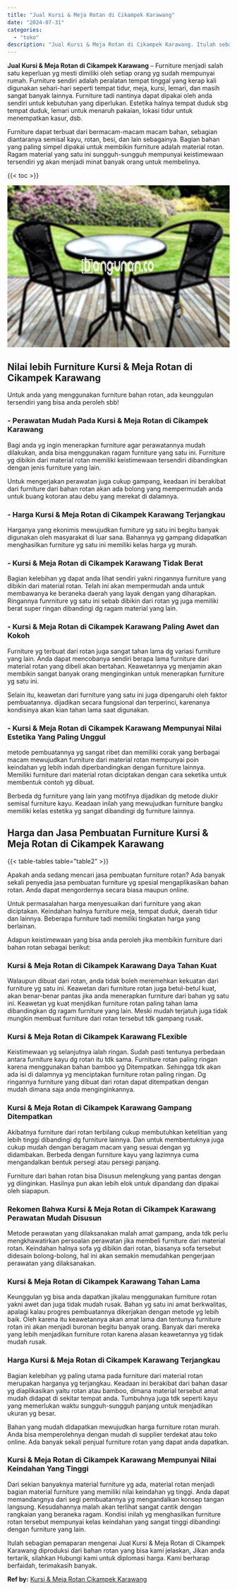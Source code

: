 ```yaml
---
title: "Jual Kursi & Meja Rotan di Cikampek Karawang"
date: "2024-07-31"
categories: 
  - "toko"
description: "Jual Kursi & Meja Rotan di Cikampek Karawang. Itulah sebagian pemaparan mengenai Jual Kursi & Meja Rotan di Cikampek Karawang diproduksi dari bahan rotan yan..."
---
```


**Jual Kursi & Meja Rotan di Cikampek Karawang** – Furniture menjadi salah satu keperluan yg mesti dimiliki oleh setiap orang yg sudah mempunyai rumah. Furniture sendiri adalah peralatan tempat tinggal yang kerap kali digunakan sehari-hari seperti tempat tidur, meja, kursi, lemari, dan masih sangat banyak lainnya. Furniture tadi nantinya dapat dipakai oleh anda sendiri untuk kebutuhan yang diperlukan. Estetika halnya tempat duduk sbg tempat duduk, lemari untuk menaruh pakaian, lokasi tidur untuk menempatkan kasur, dsb.

Furniture dapat terbuat dari bermacam-macam macam bahan, sebagian diantaranya semisal kayu, rotan, besi, dan lain sebagainya. Bagian bahan yang paling simpel dipakai untuk membikin furniture adalah material rotan. Ragam material yang satu ini sungguh-sungguh mempunyai keistimewaan tersendiri yg akan menjadi minat banyak orang untuk membelinya.

{{< toc >}}

![Jual Kursi & Meja Rotan di Cikampek Karawang](/images/kursi-meja-rotan-murah36.png)

## Nilai lebih Furniture Kursi & Meja Rotan di Cikampek Karawang

Untuk anda yang menggunakan furniture bahan rotan, ada keunggulan tersendiri yang bisa anda peroleh sbb!

### \- Perawatan Mudah Pada Kursi & Meja Rotan di Cikampek Karawang

Bagi anda yg ingin menerapkan furniture agar perawatannya mudah dilakukan, anda bisa menggunakan ragam furniture yang satu ini. Furniture yg dibikin dari material rotan memiliki keistimewaan tersendiri dibandingkan dengan jenis furniture yang lain.

Untuk mengerjakan perawatan juga cukup gampang, keadaan ini berakibat dari furniture dari bahan rotan akan ada bolong yang mempermudah anda untuk buang kotoran atau debu yang merekat di dalamnya.

### \- Harga Kursi & Meja Rotan di Cikampek Karawang Terjangkau

Harganya yang ekonimis mewujudkan furniture yg satu ini begitu banyak digunakan oleh masyarakat di luar sana. Bahannya yg gampang didapatkan menghasilkan furniture yg satu ini memiliki kelas harga yg murah.

### \- Kursi & Meja Rotan di Cikampek Karawang Tidak Berat

Bagian kelebihan yg dapat anda lihat sendiri yakni ringannya furniture yang dibikin dari material rotan. Telah ini akan mempermudah anda untuk membawanya ke beraneka daerah yang layak dengan yang diharapkan. Ringannya funrniture yg satu ini sebab dibikin dari rotan yg juga memiliki berat super ringan dibandingi dg ragam material yang lain.

### \- Kursi & Meja Rotan di Cikampek Karawang Paling Awet dan Kokoh

Furniture yg terbuat dari rotan juga sangat tahan lama dg variasi furniture yang lain. Anda dapat mencobanya sendiri berapa lama furniture dari material rotan yang dibeli akan bertahan. Keawetannya yg menjamin akan membikin sangat banyak orang menginginkan untuk menerapkan furniture yg satu ini.

Selain itu, keawetan dari furniture yang satu ini juga dipengaruhi oleh faktor pembuatannya. dijadikan secara fungsional dan terperinci, karenanya kondisinya akan kian tahan lama saat digunakan.

### \- Kursi & Meja Rotan di Cikampek Karawang Mempunyai Nilai Estetika Yang Paling Unggul

metode pembuatannya yg sangat ribet dan memiliki corak yang berbagai macam mewujudkan furniture dari material rotan mempunyai poin keindahan yg lebih indah diperbandingkan dengan furniture lainnya. Memiliki furniture dari material rotan diciptakan dengan cara seketika untuk membentuk contoh yg dibuat.

Berbeda dg furniture yang lain yang motifnya dijadikan dg metode diukir semisal furniture kayu. Keadaan inilah yang mewujudkan furniture bangku memiliki kelas estetika yg sangat dibandingi dg furniture lainnya.

## Harga dan Jasa Pembuatan Furniture Kursi & Meja Rotan di Cikampek Karawang

{{< table-tables table="table2" >}}

Apakah anda sedang mencari jasa pembuatan furniture rotan? Ada banyak sekali penyedia jasa pembuatan furniture yg spesial mengaplikasikan bahan rotan. Anda dapat mengordernya secara biasa maupun online.

Untuk permasalahan harga menyesuaikan dari furniture yang akan diciptakan. Keindahan halnya furniture meja, tempat duduk, daerah tidur dan lainnya. Beberapa furniture tadi memiliki tingkatan harga yang berlainan.

Adapun keistimewaan yang bisa anda peroleh jika membikin furniture dari bahan rotan sebagai berikut:

### Kursi & Meja Rotan di Cikampek Karawang Daya Tahan Kuat

Walaupun dibuat dari rotan, anda tidak boleh meremehkan kekuatan dari furniture yg satu ini. Keawetan dari furniture rotan juga betul-betul kuat, akan benar-benar pantas jika anda menerapkan furniture dari bahan yg satu ini. Keawetan yg kuat menjdikan furniture rotan paling tahan lama dibandingkan dg ragam furniture yang lain. Meski mudah terjatuh juga tidak mungkin membuat furniture dari rotan tersebut tdk gampang rusak.

### Kursi & Meja Rotan di Cikampek Karawang FLexible

Keistimewaan yg selanjutnya ialah ringan. Sudah pasti tentunya perbedaan antara furniture kayu dg rotan itu tdk sama. Furniture rotan paling ringan karena menggunakan bahan bamboo yg Ditempatkan. Sehingga tdk akan ada isi di dalamnya yg menciptakan furniture rotan paling ringan. Dg ringannya furniture yang dibuat dari rotan dapat ditempatkan dengan mudah dimana saja anda menginginkannya.

### Kursi & Meja Rotan di Cikampek Karawang Gampang Ditempatkan

Akibatnya furniture dari rotan terbilang cukup membutuhkan ketelitian yang lebih tinggi dibandingi dg furniture lainnya. Dan untuk membentuknya juga cukup mudah dengan beragam macam yang sesuai dengan yg didambakan. Berbeda dengan furniture kayu yang lazimnya cuma mengandalkan bentuk persegi atau persegi panjang.

Furniture dari bahan rotan bisa Disusun melengkung yang pantas dengan yg diinginkan. Hasilnya pun akan lebih elok untuk dipandang dan dipakai oleh siapapun.

### Rekomen Bahwa Kursi & Meja Rotan di Cikampek Karawang Perawatan Mudah Disusun

Metode perawatan yang dilaksanakan malah amat gampang, anda tdk perlu mengkhawatirkan persoalan perawatan jika membeli furniture dari material rotan. Keindahan halnya sofa yg dibikin dari rotan, biasanya sofa tersebut didesain bolong-bolong, hal ini akan semakin memudahkan pengerjaan perawatan yang dilaksanakan.

### Kursi & Meja Rotan di Cikampek Karawang Tahan Lama

Keunggulan yg bisa anda dapatkan jikalau menggunakan furniture rotan yakni awet dan juga tidak mudah rusak. Bahan yg satu ini amat berkwalitas, apalagi kalau progres pembuatannya dikerjakan dengan metode yg lebih baik. Oleh karena itu keawetannya akan amat lama dan tentunya furniture rotan ini akan menjadi buronan begitu banyak orang. Banyak dari mereka yang lebih menjadikan furniture rotan karena alasan keawetannya yg tidak mudah rusak.

### Harga Kursi & Meja Rotan di Cikampek Karawang Terjangkau

Bagian kelebihan yg paling utama pada furniture dari material rotan merupakan harganya yg terjangkau. Keadaan ini berakibat dari bahan dasar yg diaplikasikan yaitu rotan atau bamboo, dimana material tersebut amat mudah didapat di sekitar tempat anda. Tumbuhnya juga tdk seperti kayu yang memerlukan waktu sungguh-sungguh panjang untuk menjadikan ukuran yg besar.

Bahan yang mudah didapatkan mewujudkan harga furniture rotan murah. Anda bisa memperolehnya dengan mudah di supplier terdekat atau toko online. Ada banyak sekali penjual furniture rotan yang dapat anda dapatkan.

### Kursi & Meja Rotan di Cikampek Karawang Mempunyai Nilai Keindahan Yang Tinggi

Dari sekian banyaknya material furniture yg ada, material rotan menjadi bagian material furniture yang memiliki nilai keindahan yg tinggi. Anda dapat memandangnya dari segi pembuatannya yg mengandalkan konsep tangan langsung. Kesudahannya malah akan terlihat sangat cantik dengan rangkaian yang beraneka ragam. Kondisi inilah yg menghasilkan furniture rotan tersebut mempunyai kelas keindahan yang sangat tinggi dibandingi dengan furniture yang lain.

Itulah sebagian pemaparan mengenai Jual Kursi & Meja Rotan di Cikampek Karawang diproduksi dari bahan rotan yang bisa kami jelaskan, Jikan anda tertarik, silahkan Hubungi kami untuk diplomasi harga. Kami berharap berfaidah, terimakasih banyak.

**Ref by:** [Kursi & Meja Rotan Cikampek Karawang](https://id.wikipedia.org/wiki/Kursi)
